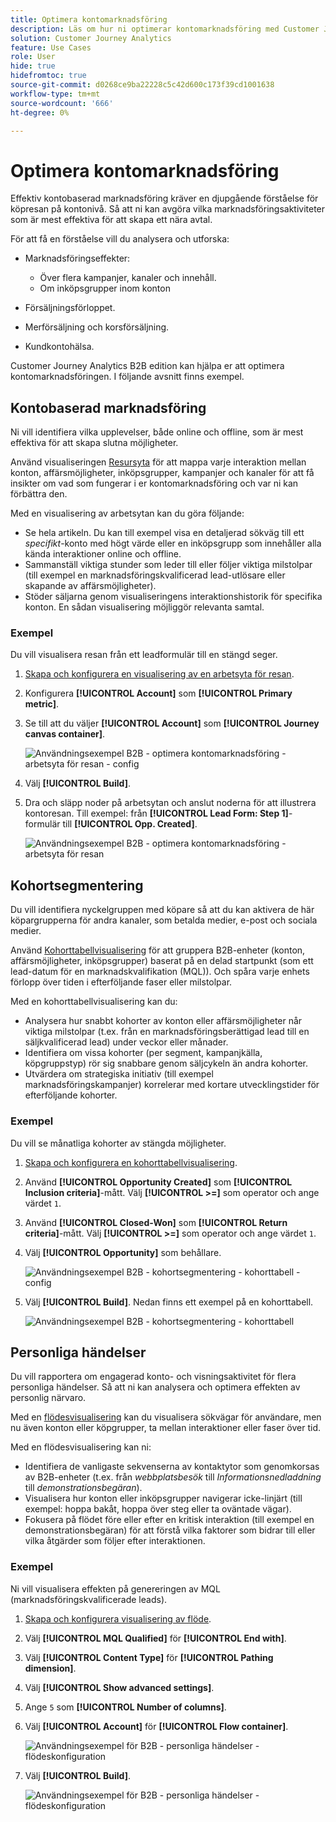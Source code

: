```yaml
---
title: Optimera kontomarknadsföring
description: Läs om hur ni optimerar kontomarknadsföring med Customer Journey Analytics B2B edition.
solution: Customer Journey Analytics
feature: Use Cases
role: User
hide: true
hidefromtoc: true
source-git-commit: d0268ce9ba22228c5c42d600c173f39cd1001638
workflow-type: tm+mt
source-wordcount: '666'
ht-degree: 0%

---
```


# Optimera kontomarknadsföring

Effektiv kontobaserad marknadsföring kräver en djupgående förståelse för köpresan på kontonivå. Så att ni kan avgöra vilka marknadsföringsaktiviteter som är mest effektiva för att skapa ett nära avtal.

För att få en förståelse vill du analysera och utforska:

* Marknadsföringseffekter:

   * Över flera kampanjer, kanaler och innehåll.
   * Om inköpsgrupper inom konton

* Försäljningsförloppet.
* Merförsäljning och korsförsäljning.
* Kundkontohälsa.


Customer Journey Analytics B2B edition kan hjälpa er att optimera kontomarknadsföringen. I följande avsnitt finns exempel.


## Kontobaserad marknadsföring

Ni vill identifiera vilka upplevelser, både online och offline, som är mest effektiva för att skapa slutna möjligheter.

Använd visualiseringen [Resursyta](/help/analysis-workspace/visualizations/journey-canvas/journey-canvas.md) för att mappa varje interaktion mellan konton, affärsmöjligheter, inköpsgrupper, kampanjer och kanaler för att få insikter om vad som fungerar i er kontomarknadsföring och var ni kan förbättra den.

Med en visualisering av arbetsytan kan du göra följande:

* Se hela artikeln. Du kan till exempel visa en detaljerad sökväg till ett *specifikt*-konto med högt värde eller en inköpsgrupp som innehåller alla kända interaktioner online och offline.
* Sammanställ viktiga stunder som leder till eller följer viktiga milstolpar (till exempel en marknadsföringskvalificerad lead-utlösare eller skapande av affärsmöjligheter).
* Stöder säljarna genom visualiseringens interaktionshistorik för specifika konton. En sådan visualisering möjliggör relevanta samtal.

### Exempel

Du vill visualisera resan från ett leadformulär till en stängd seger.

1. [Skapa och konfigurera en visualisering av en arbetsyta för resan](/help/analysis-workspace/visualizations/journey-canvas/configure-journey-canvas.md).
1. Konfigurera **[!UICONTROL Account]** som **[!UICONTROL Primary metric]**.
1. Se till att du väljer **[!UICONTROL Account]** som **[!UICONTROL Journey canvas container]**.

   ![Användningsexempel B2B - optimera kontomarknadsföring - arbetsyta för resan - config](assets/b2b-uc-optimize-marketing-journey-canvas-config.png)

1. Välj **[!UICONTROL Build]**.
1. Dra och släpp noder på arbetsytan och anslut noderna för att illustrera kontoresan. Till exempel: från **[!UICONTROL Lead Form: Step 1]**-formulär till **[!UICONTROL Opp. Created]**.

   ![Användningsexempel B2B - optimera kontomarknadsföring - arbetsyta för resan](assets/b2b-uc-optimize-marketing-journey-canvas.png)


## Kohortsegmentering

Du vill identifiera nyckelgruppen med köpare så att du kan aktivera de här köpargrupperna för andra kanaler, som betalda medier, e-post och sociala medier.

Använd [Kohorttabellvisualisering](/help/analysis-workspace/visualizations/cohort-table/cohort-analysis.md) för att gruppera B2B-enheter (konton, affärsmöjligheter, inköpsgrupper) baserat på en delad startpunkt (som ett lead-datum för en marknadskvalifikation (MQL)). Och spåra varje enhets förlopp över tiden i efterföljande faser eller milstolpar.

Med en kohorttabellvisualisering kan du:

* Analysera hur snabbt kohorter av konton eller affärsmöjligheter når viktiga milstolpar (t.ex. från en marknadsföringsberättigad lead till en säljkvalificerad lead) under veckor eller månader.
* Identifiera om vissa kohorter (per segment, kampanjkälla, köpgruppstyp) rör sig snabbare genom säljcykeln än andra kohorter.
* Utvärdera om strategiska initiativ (till exempel marknadsföringskampanjer) korrelerar med kortare utvecklingstider för efterföljande kohorter.

### Exempel

Du vill se månatliga kohorter av stängda möjligheter.

1. [Skapa och konfigurera en kohorttabellvisualisering](/help/analysis-workspace/visualizations/cohort-table/t-cohort.md).
1. Använd **[!UICONTROL Opportunity Created]** som **[!UICONTROL Inclusion criteria]**-mått. Välj **[!UICONTROL >=]** som operator och ange värdet `1`.
1. Använd **[!UICONTROL Closed-Won]** som **[!UICONTROL Return criteria]**-mått. Välj **[!UICONTROL >=]** som operator och ange värdet `1`.
1. Välj **[!UICONTROL Opportunity]** som behållare.

   ![Användningsexempel B2B - kohortsegmentering - kohorttabell - config](assets/b2b-uc-optimize-marketing-cohort-table-config.png)

1. Välj **[!UICONTROL Build]**. Nedan finns ett exempel på en kohorttabell.

   ![Användningsexempel B2B - kohortsegmentering - kohorttabell](assets/b2b-uc-optimize-marketing-cohort-table.png)


## Personliga händelser

Du vill rapportera om engagerad konto- och visningsaktivitet för flera personliga händelser. Så att ni kan analysera och optimera effekten av personlig närvaro.

Med en [flödesvisualisering](/help/analysis-workspace/visualizations/c-flow/flow.md) kan du visualisera sökvägar för användare, men nu även konton eller köpgrupper, ta mellan interaktioner eller faser över tid.

Med en flödesvisualisering kan ni:

* Identifiera de vanligaste sekvenserna av kontaktytor som genomkorsas av B2B-enheter (t.ex. från *webbplatsbesök* till *Informationsnedladdning* till *demonstrationsbegäran*).
* Visualisera hur konton eller inköpsgrupper navigerar icke-linjärt (till exempel: hoppa bakåt, hoppa över steg eller ta oväntade vägar).
* Fokusera på flödet före eller efter en kritisk interaktion (till exempel en demonstrationsbegäran) för att förstå vilka faktorer som bidrar till eller vilka åtgärder som följer efter interaktionen.

### Exempel

Ni vill visualisera effekten på genereringen av MQL (marknadsföringskvalificerade leads).

1. [Skapa och konfigurera visualisering av flöde](/help/analysis-workspace/visualizations/c-flow/create-flow.md).
1. Välj **[!UICONTROL MQL Qualified]** för **[!UICONTROL End with]**.
1. Välj **[!UICONTROL Content Type]** för **[!UICONTROL Pathing dimension]**.
1. Välj **[!UICONTROL Show advanced settings]**.
1. Ange `5` som **[!UICONTROL Number of columns]**.
1. Välj **[!UICONTROL Account]** för **[!UICONTROL Flow container]**.

   ![Användningsexempel för B2B - personliga händelser - flödeskonfiguration](assets/b2b-uc-optimize-marketing-flow-config.png)

1. Välj **[!UICONTROL Build]**.

   ![Användningsexempel för B2B - personliga händelser - flödeskonfiguration](assets/b2b-uc-optimize-marketing-flow.png)

